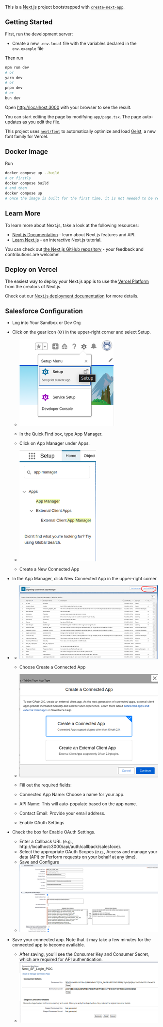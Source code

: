 This is a [Next.js](https://nextjs.org) project bootstrapped with [`create-next-app`](https://nextjs.org/docs/app/api-reference/cli/create-next-app).

## Getting Started

First, run the development server:

-   Create a new `.env.local` file with the variables declared in the `env.example` file

Then run

```bash
npm run dev
# or
yarn dev
# or
pnpm dev
# or
bun dev
```

Open [http://localhost:3000](http://localhost:3000) with your browser to see the result.

You can start editing the page by modifying `app/page.tsx`. The page auto-updates as you edit the file.

This project uses [`next/font`](https://nextjs.org/docs/app/building-your-application/optimizing/fonts) to automatically optimize and load [Geist](https://vercel.com/font), a new font family for Vercel.

## Docker Image

Run

```bash
docker compose up --build
# or firstly
docker compose build
# and then
docker compose up
# once the image is built for the first time, it is not needed to be rebuilt to run it again
```

## Learn More

To learn more about Next.js, take a look at the following resources:

-   [Next.js Documentation](https://nextjs.org/docs) - learn about Next.js features and API.
-   [Learn Next.js](https://nextjs.org/learn) - an interactive Next.js tutorial.

You can check out [the Next.js GitHub repository](https://github.com/vercel/next.js) - your feedback and contributions are welcome!

## Deploy on Vercel

The easiest way to deploy your Next.js app is to use the [Vercel Platform](https://vercel.com/new?utm_medium=default-template&filter=next.js&utm_source=create-next-app&utm_campaign=create-next-app-readme) from the creators of Next.js.

Check out our [Next.js deployment documentation](https://nextjs.org/docs/app/building-your-application/deploying) for more details.

## Salesforce Configuration

-   Log into Your Sandbox or Dev Org

-   Click on the gear icon (⚙️) in the upper-right corner and select Setup.

    -   ![Set up](./public/setup.png)

    -   In the Quick Find box, type App Manager.
    -   Click on App Manager under Apps.
    -   ![App Manager](./public/app_manager.png)
    -   Create a New Connected App

-   In the App Manager, click New Connected App in the upper-right corner.
-   -   ![New Connected App](./public/new_app.png)
    -   Choose Create a Connected App
    -   ![Create a Connected App](./public/create_app.png)

    -   Fill out the required fields:
    -   Connected App Name: Choose a name for your app.
    -   API Name: This will auto-populate based on the app name.
    -   Contact Email: Provide your email address.
    -   Enable OAuth Settings

-   Check the box for Enable OAuth Settings.

    -   Enter a Callback URL (e.g., http://localhost:3000/api/auth/callback/salesfoce).
    -   Select the appropriate OAuth Scopes (e.g., Access and manage your data (API) or Perform requests on your behalf at any time).
    -   Save and Configure
    -   ![App settings](./public/app_settings.png)

-   Save your connected app. Note that it may take a few minutes for the connected app to become available.
    -   After saving, you’ll see the Consumer Key and Consumer Secret, which are required for API authentication.
    -   ![Keys](./public/keys.png)
